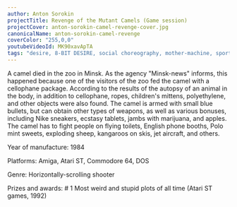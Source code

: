 ```yaml
---
author: Anton Sorokin
projectTitle: Revenge of the Mutant Camels (Game session)
projectCover: anton-sorokin-camel-revenge-cover.jpg
canonicalName: anton-sorokin-camel-revenge
coverColor: "255,0,0"
youtubeVideoId: MK90xavApTA
tags: "desire, 8-BIT DESIRE, social choreography, mother-machine, sports interest, intimate interfaces, psychodata, digital proletariat, joy acceleration, pharmachoreography, speculative synthesis, htp, intoxication, repetition"
---
```


A camel died in the zoo in Minsk. As the agency "Minsk-news" informs, this happened because one of the visitors of the zoo fed the camel with a cellophane package. According to the results of the autopsy of an animal in the body, in addition to cellophane, ropes, children's mittens, polyethylene, and other objects were also found. The camel is armed with small blue bullets, but can obtain other types of weapons, as well as various bonuses, including Nike sneakers, ecstasy tablets, jambs with marijuana, and apples. The camel has to fight people on flying toilets, English phone booths, Polo mint sweets, exploding sheep, kangaroos on skis, jet aircraft, and others.

Year of manufacture: 1984  

Platforms: Amiga, Atari ST, Commodore 64, DOS  

Genre: Horizontally-scrolling shooter  

Prizes and awards: # 1 Most weird and stupid plots of all time (Atari ST games, 1992)
